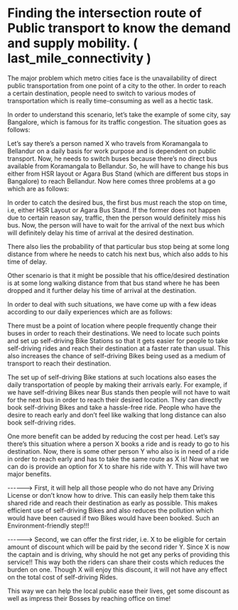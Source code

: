 # Finding the intersection route of Public transport to know the demand and supply mobility. ( last_mile_connectivity )
The major problem which metro cities face is the unavailability of direct public transportation from one point of a city to the other. In order to reach a certain destination, people need to switch to various modes of transportation which is really time-consuming as well as a hectic task.

In order to understand this scenario, let’s take the example of some city, say Bangalore, which is famous for its traffic congestion. The situation goes as follows:

Let’s say there’s a person named X who travels from Koramangala to Bellandur on a daily basis for work purpose and is dependent on public transport. Now, he needs to switch buses because there’s no direct bus available from Koramangala to Bellandur. So, he will have to change his bus either from HSR layout or Agara Bus Stand (which are different bus stops in Bangalore) to reach Bellandur. Now here comes three problems at a go which are as follows:

In order to catch the desired bus, the first bus must reach the stop on time, i.e, either HSR Layout or Agara Bus Stand. If the former does not happen due to certain reason say, traffic, then the person would definitely miss his bus. Now, the person will have to wait for the arrival of the next bus which will definitely delay his time of arrival at the desired destination.

There also lies the probability of that particular bus stop being at some long distance from where he needs to catch his next bus, which also adds to his time of delay.

Other scenario is that it might be possible that his office/desired destination is at some long walking distance from that bus stand where he has been dropped and it further delay his time of arrival at the destination.

In order to deal with such situations, we have come up with a few ideas according to our daily experiences which are as follows:

There must be a point of location where people frequently change their buses in order to reach their destinations. We need to locate such points and set up self-driving  Bike Stations so that it gets easier for people to take self-driving  rides and reach their destination at a faster rate than usual. This also increases the chance of self-driving  Bikes being used as a medium of transport to reach their destination.

The set up of self-driving  Bike stations at such locations also eases the daily transportation of people by making their arrivals early. For example, if we have self-driving  Bikes near Bus stands then people will not have to wait for the next bus in order to reach their desired location. They can directly book self-driving  Bikes and take a hassle-free ride. People who have the desire to reach early and don’t feel like walking that long distance can also book self-driving  rides.

One more benefit can be added by reducing the cost per head. Let’s say there’s this situation where a person X books a ride and is ready to go to his destination. Now, there is some other person Y who also is in need of a ride in order to reach early and has to take the same route as X is! Now what we can do is provide an option for X to share his ride with Y. This will have two major benefits.

------> First, it will help all those people who do not have any Driving License or don’t know how to drive. This can easily help them take this shared ride and reach their destination as early as possible. This makes efficient use of self-driving  Bikes and also reduces the pollution which would have been caused if two Bikes would have been booked. Such an Environment-friendly step!!!

------> Second, we can offer the first rider, i.e. X to be eligible for certain amount of discount which will be paid by the second rider Y. Since X is now the captain and is driving, why should he not get any perks of providing this service!! This way both the riders can share their costs which reduces the burden on one. Though X will enjoy this discount, it will not have any effect on the total cost of self-driving  Rides.

This way we can help the local public ease their lives, get some discount as well as impress their Bosses by reaching office on time!
